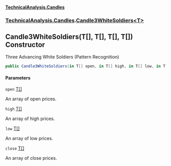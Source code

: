 #### [TechnicalAnalysis.Candles](Atypical.TechnicalAnalysis.Candles.md 'Atypical.TechnicalAnalysis.Candles')
### [TechnicalAnalysis.Candles](Atypical.TechnicalAnalysis.Candles.md#TechnicalAnalysis.Candles 'TechnicalAnalysis.Candles').[Candle3WhiteSoldiers&lt;T&gt;](Candle3WhiteSoldiers_T_.md 'TechnicalAnalysis.Candles.Candle3WhiteSoldiers<T>')

## Candle3WhiteSoldiers(T[], T[], T[], T[]) Constructor

Three Advancing White Soldiers (Pattern Recognition)

```csharp
public Candle3WhiteSoldiers(in T[] open, in T[] high, in T[] low, in T[] close);
```
#### Parameters

<a name='TechnicalAnalysis.Candles.Candle3WhiteSoldiers_T_.Candle3WhiteSoldiers(T[],T[],T[],T[]).open'></a>

`open` [T](Candle3WhiteSoldiers_T_.md#TechnicalAnalysis.Candles.Candle3WhiteSoldiers_T_.T 'TechnicalAnalysis.Candles.Candle3WhiteSoldiers<T>.T')[[]](https://docs.microsoft.com/en-us/dotnet/api/System.Array 'System.Array')

An array of open prices.

<a name='TechnicalAnalysis.Candles.Candle3WhiteSoldiers_T_.Candle3WhiteSoldiers(T[],T[],T[],T[]).high'></a>

`high` [T](Candle3WhiteSoldiers_T_.md#TechnicalAnalysis.Candles.Candle3WhiteSoldiers_T_.T 'TechnicalAnalysis.Candles.Candle3WhiteSoldiers<T>.T')[[]](https://docs.microsoft.com/en-us/dotnet/api/System.Array 'System.Array')

An array of high prices.

<a name='TechnicalAnalysis.Candles.Candle3WhiteSoldiers_T_.Candle3WhiteSoldiers(T[],T[],T[],T[]).low'></a>

`low` [T](Candle3WhiteSoldiers_T_.md#TechnicalAnalysis.Candles.Candle3WhiteSoldiers_T_.T 'TechnicalAnalysis.Candles.Candle3WhiteSoldiers<T>.T')[[]](https://docs.microsoft.com/en-us/dotnet/api/System.Array 'System.Array')

An array of low prices.

<a name='TechnicalAnalysis.Candles.Candle3WhiteSoldiers_T_.Candle3WhiteSoldiers(T[],T[],T[],T[]).close'></a>

`close` [T](Candle3WhiteSoldiers_T_.md#TechnicalAnalysis.Candles.Candle3WhiteSoldiers_T_.T 'TechnicalAnalysis.Candles.Candle3WhiteSoldiers<T>.T')[[]](https://docs.microsoft.com/en-us/dotnet/api/System.Array 'System.Array')

An array of close prices.